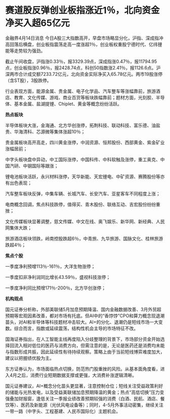 # 赛道股反弹创业板指涨近1％，北向资金净买入超65亿元

金融界4月14日消息
今日A股三大指数高开，早盘市场略显分化，沪指、深成指冲高回落后横盘，创业板指震荡走高一度涨超1％，创业板权重股宁德时代、亿纬锂能等走势较为强劲。

截止午间收盘，沪指涨0.33％，报3329.39点，深成指涨0.47％，报11794.95点，创业板指涨0.96％，报2428.74点，科创50指数涨2.41％，报1126.6点。沪深两市合计成交额7233.72亿元，北向资金实际净买入65.78亿元。两市19股涨停（含ST股），3股跌停。

行业表现方面，能源金属、贵金属、电子化学品、汽车整车等涨幅靠前，旅游酒店、教育、文化传媒、游戏、商业百货等板块跌幅靠前；题材方面，光刻胶、半导体、基本金属、盐湖提锂、Chiplet、黄金等概念纷纷活跃。

**热点板块**

半导体板块大涨，金海通、北方华创涨停，拓荆科技、联动科技、富乐德、油盐贵、华海清科、芯源微等集体涨超10％；

贵金属板块高开高走，四川黄金涨停，中润资源、恒邦股份、西部黄金、紫金矿业涨幅居前；

中字头板块盘中异动，中工国际涨停，中国科传、中科软触及涨停，重工奥克、中国汽研、中钢国际等跟涨；

锂电池板块活跃，永兴材料涨停，天华新能、天宏锂电、中矿资源、赛腾股份等亦有出色表现；

汽车整车板块反弹，中集车辆、长城汽车、长安汽车、亚星客车不同程度上涨；

电商概念回调，焦点科技跌停，值得买、青木股份、联络互动、吉宏股份纷纷重挫；

文化传媒板块显著调整，慈文传媒、中文在线、奥飞娱乐、新华网、新经典、人民网集体大跌；

旅游酒店板块领跌，岭南控股跌超6％，中青旅、九华旅游、国脉文化、桂林旅游跌超4％；

**焦点个股**

一季度净利预增113％-161％，大洋生物涨停；

一季度扣非净利润同比增长43.59％，盛视科技涨停；

一季度净利同比预增171％-200％，北方华创涨停；

**机构观点**

国元证券分析称，外部美联储5月加息预期降温、国内金融数据改善、3月外贸超预期等宏观因素改善，都对市场有托底。但AI中的“香饽饽”CPO和算力概念现退潮苗头，对AI和半导体等科技题材冲击较大。AI+的分化、退潮仍是短线市场一大变数。综合而言，指数或延续震荡，结构性机会主导的市场特征不改。

国海证券指出，在人工智能主线再度陷入分歧整理的背景下，市场部分资金开始选择回流入相对低位的医药与消费方向，但需注意的是，无论是医药还是消费均未能与指数形成共振，因此延续性有待持续观察。策略上由于当前短线博弈难度加大，建议以把握绩优股为主。

东方证券认为，市场面临热点切换，防范热门股重挫的风险。从基本面角度看，进入4月之后，消费行业短期数据支撑或更强，大消费补涨逻辑清晰。

国元证券建议，AI+概念分化苗头更显著，注意控制仓位；短线关注受益政策利好的储能与光热发电，以及受益美联储加息预期降温的黄金；热点“高低切换”压力变强叠加财报窗，逢低关注一季报业绩改善预期较强的消费（白酒、民航、酒店、餐饮等）、医药及新能源（光伏风电设备等）；同时，4-5月外事活动密集，继续关注一带一路（中字头、工程基建、人民币国际化）主题机会。

